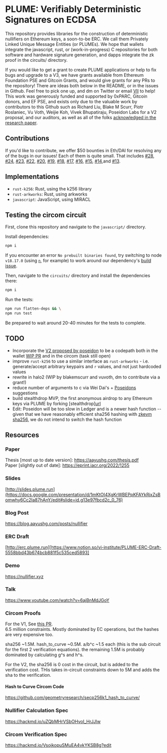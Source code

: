 # PLUME: Verifiably Deterministic Signatures on ECDSA

This repository provides libraries for the construction of deterministic nullifiers on Ethereum keys, a soon-to-be ERC. We call them Privately Linked Unique Message Entities (or PLUMEs). We hope that wallets integrate the javascript, rust, or (work-in-progress) C repositories for both software and hardware signature generation, and dapps integrate the zk proof in the circuits/ directory.

If you would like to get a grant to create PLUME applications or help to fix bugs and upgrade to a V3, we have grants available from Ethereum Foundation PSE and Gitcoin Grants, and would give grants for any PRs to the repository! There are ideas both below in the README, or in the issues in Github. Feel free to pick one up, and dm on Twitter or email [VII](https://vii.dev) to help! This work was generously funded and supported by 0xPARC, Gitcoin donors, and EF PSE, and exists only due to the valuable work by contributors to this Github such as Richard Liu, Blake M Scurr, Piotr Roslaniec, Vu Voth, Weijie Koh, Vivek Bhupatiraju, Poseidon Labs for a V2 proposal, and our auditors, as well as all of the folks [acknowledged in the research paper](https://aayushg.com/thesis.pdf).

## Contributions

If you'd like to contribute, we offer $50 bounties in Eth/DAI for resolving any of the bugs in our issues! Each of them is quite small. That includes [#28](https://github.com/plume-sig/zk-nullifier-sig/issues/28), [#24](https://github.com/plume-sig/zk-nullifier-sig/issues/24), [#23](https://github.com/plume-sig/zk-nullifier-sig/issues/23), [#22](https://github.com/plume-sig/zk-nullifier-sig/issues/22), [#20](https://github.com/plume-sig/zk-nullifier-sig/issues/20), [#19](https://github.com/plume-sig/zk-nullifier-sig/issues/19), [#18](https://github.com/plume-sig/zk-nullifier-sig/issues/18), [#17](https://github.com/plume-sig/zk-nullifier-sig/issues/17), [#16](https://github.com/plume-sig/zk-nullifier-sig/issues/16), [#15](https://github.com/plume-sig/zk-nullifier-sig/issues/15), [#14](https://github.com/plume-sig/zk-nullifier-sig/issues/14),and [#13](https://github.com/plume-sig/zk-nullifier-sig/issues/13).

## Implementations

- `rust-k256`: Rust, using the k256 library
- `rust-arkworks`: Rust, using arkworks
- `javascript`: JavaScript, using MIRACL

## Testing the circom circuit

First, clone this repository and navigate to the `javascript/` directory.

Install dependencies:

```bash
npm i
```

If you encounter an error `No prebuilt binaries found`, try switching to node ` v18.17.0` (using [`n`](https://github.com/tj/n), for example) to work around our dependency's [build issue](https://github.com/WiseLibs/better-sqlite3/issues/1027).

Then, navigate to the `circuits/` directory and install the dependencies there:

```bash
npm i
```

Run the tests:
```bash
npm run flatten-deps && \
npm run test
```

Be prepared to wait around 20-40 minutes for the tests to complete.

## TODO

- Incorporate the [V2 proposed by poseidon](https://www.notion.so/PLUME-Discussion-6f4b7e7cf63e4e33976f6e697bf349ff) to be a codepath both in the wallet [WIP PR](https://github.com/zk-nullifier-sig/zk-nullifier-sig/pull/9) and in the circom (task still open)
- improve `rust-k256` to use a similar interface as `rust-arkworks` - i.e. generate/accept arbitrary keypairs and `r` values, and not just hardcoded values
- rewrite in halo2 (WIP by blakemscurr and vuvoth, dm to contribute via a grant!)
- reduce number of arguments to c via Wei Dai's + [Poseidons](https://www.notion.so/mantanetwork/PLUME-Discussion-6f4b7e7cf63e4e33976f6e697bf349ff?pvs=4) suggestions
- build stealthdrop MVP, the first anonymous airdrop to any Ethereum keys via PLUME by forking [stealthdrop][url](https://docs.google.com/presentation/d/10ZGJvYpIqpON5O4uDf2pdk-PnT8fEVyPOoRqC3VmFn0/edit)
- Edit: Poseidon will be too slow in Ledger and is a newer hash function -- given that we have reasonably efficient sha256 hashing with [zkevm sha256](https://github.com/Brechtpd/zkevm-circuits/tree/sha256), we do not intend to switch the hash function

## Resources

### Paper
Thesis [most up to date version]: https://aayushg.com/thesis.pdf  
Paper [slightly out of date]: https://eprint.iacr.org/2022/1255

### Slides
[http://slides.plume.run](https://docs.google.com/presentation/d/1mKtOI4XgKrWBEPpKFAYkRjxZsBomwhy6Cc2Ia87hAnY/edit#slide=id.g13e97fbcd2c_0_76)

### Blog Post
https://blog.aayushg.com/posts/nullifier

### ERC Draft
[http://erc.plume.run][https://www.notion.so/vi-institute/PLUME-ERC-Draft-5558bbd43b674bcb881f5c535ced5893]

### Demo
https://nullifier.xyz

### Talk
https://www.youtube.com/watch?v=6ajBnMdJGoY

### Circom Proofs

For the V1,
See [this PR](https://github.com/zk-nullifier-sig/zk-nullifier-sig/pull/7).   
6.5 million constraints. Mostly dominated by EC operations, but the hashes are very expensive too.  

sha256 ~1.5M. 
hash_to_curve ~0.5M. 
a/b^c ~1.5 each (this is the sub circuit for the first 2 verification equations). 
the remaining 1.5M is probably dominated by calculating g^s and h^s. 

For the V2,
the sha256 is 0 cost in the circuit, but is added to the verification cost. THis takes in-circuit constraints down to 5M and adds the sha to the verification.

#### Hash to Curve Circom Code
https://github.com/geometryresearch/secp256k1_hash_to_curve/

### Nullifier Calculation Spec
https://hackmd.io/uZQbMHrVSbOHvoI_HrJJlw

### Circom Verification Spec
https://hackmd.io/VsojkopuSMuEA4vkYKSB8g?edit
